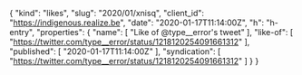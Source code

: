 {
  "kind": "likes",
  "slug": "2020/01/xnisq",
  "client_id": "https://indigenous.realize.be",
  "date": "2020-01-17T11:14:00Z",
  "h": "h-entry",
  "properties": {
    "name": [
      "Like of @type__error's tweet"
    ],
    "like-of": [
      "https://twitter.com/type__error/status/1218120254091661312"
    ],
    "published": [
      "2020-01-17T11:14:00Z"
    ],
    "syndication": [
      "https://twitter.com/type__error/status/1218120254091661312"
    ]
  }
}
